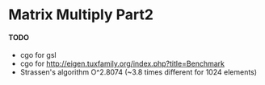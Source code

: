 # Matrix Multiply Part2

#### TODO

* cgo for gsl
* cgo for http://eigen.tuxfamily.org/index.php?title=Benchmark
* Strassen's algorithm O^2.8074 (~3.8 times different for 1024 elements)
